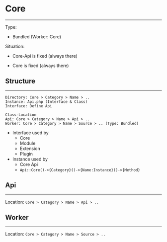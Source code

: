 # Core
--------

Type:

- Bundled (Worker: Core)

Situation:

- Core-Api is fixed (always there)


- Core is fixed (always there)

## Structure
------------

    Directory: Core > Category > Name > ..
    Instance: Api.php (Interface & Class)
    Interface: Define Api

    Class-Location
    Api: Core > Category > Name > Api > ..
    Worker: Core > Category > Name > Source > .. (Type: Bundled)

- Interface used by
	- Core
	- Module
	- Extension
	- Plugin
- Instance used by
	- Core Api
	- ```Api::Core()->{Category}()->{Name:Instance}()->{Method}```

## Api
------

Location: ```Core > Category > Name > Api > ..```

## Worker
---------

Location: ```Core > Category > Name > Source > ..```

